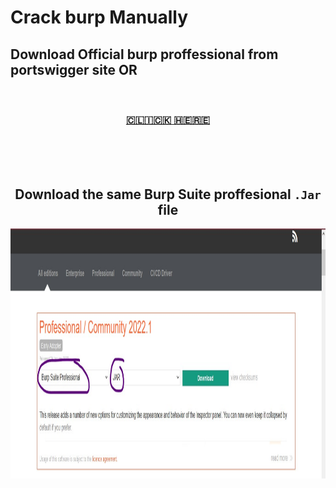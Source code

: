 # Crack burp Manually

<h2>Download Official burp proffessional from portswigger site OR </h2>
<br>
<center>
  <h3><a href="https://portswigger.net/burp/releases">🇨​🇱​🇮​🇨​🇰​ 🇭​🇪​🇷​🇪​</a>
  </h3>
  <br><br><br>
  <h2>Download the same Burp Suite proffesional <code>.Jar</code> file</h2>
  <img width="800" height="400" alt="Your internet speed sucks" src="-attributes/Screenshot 2022-01-28 214359.jpg"></img>
  
